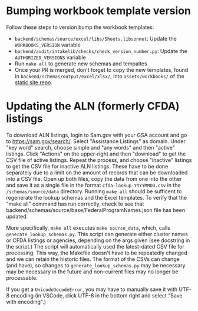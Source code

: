 # Bumping workbook template version

Follow these steps to version bump the workbook templates:
- `backend/schemas/source/excel/libs/Sheets.libsonnet`: Update the `WORKBOOKS_VERSION` variable
- `backend/audit/intakelib/checks/check_version_number.py`: Update the `AUTHORIZED_VERSIONS` variable
- Run `make all` to generate new schemas and tempaltes
- Once your PR is merged, don't forget to copy the new templates, found in `backend/schemas/output/excel/xlsx/`, into `assets/workbooks/` of the [static site repo](https://github.com/GSA-TTS/FAC-transition-site).

# Updating the ALN (formerly CFDA) listings


To download ALN listings, login to Sam.gov with your GSA account and go to https://sam.gov/search/. Select "Assistance Listings" as domain. Under "key word" search, choose simple and "any words" and then "active" listings. Click "Actions" on the upper-right and then "download" to get the CSV file of active listings. Repeat the process, and choose "inactive" listings to get the CSV file for inactive ALN listings. These have to be done separately due to a limit on the amount of records that can be downloaded into a CSV file. Open up both files, copy the data from one into the other and save it as a single file in the format `cfda-lookup-YYYYMMDD.csv` in the `/schemas/source/data` directory. Running `make all` should be sufficent to regenerate the lookup schemas and the Excel templates. To verify that the "make all" command has run correctly, check to see that backend/schemas/source/base/FederalProgramNames.json file has been updated.

More specifically, `make all` executes `make source_data`, which, calls `generate_lookup_schemas.py`. This script can generate either cluster names or CFDA listings or agencies, depending on the args given (see docstring in the script.) The script will automatically used the latest-dated CSV file for processing. This way, the Makefile doesn't have to be repeatedly changed and we can retain the historic files. The format of the CSVs can change (and have), so changes to `generate_lookup_schemas.py` may be necessary may be necessary in the future and non-current files may no longer be processable.

If you get a `UnicodeDecodeError`, you may have to manually save it with UTF-8 encoding (in VSCode, click UTF-8 in the bottom right and select "Save with encoding".)
